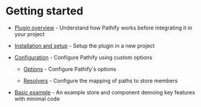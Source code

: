 # Getting started

- [Plugin overview](/guide/overview.md) - Understand how Pathify works before integrating it in your project

- [Installation and setup](/guide/setup.md) - Setup the plugin in a new project

- [Configuration](/guide/config.md) - Configure Pathify using custom options 

    - [Options](/guide/options.md) - Configure Pathify's options
    
    - [Resolvers](/guide/resolvers.md) - Configure the mapping of paths to store members
    
- [Basic example](/guide/usage.md) - An example store and component demoing key features with minimal code

